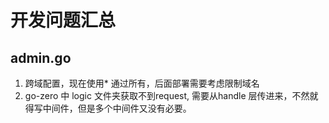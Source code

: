 

# 开发问题汇总



## admin.go

1. 跨域配置，现在使用* 通过所有，后面部署需要考虑限制域名
2. go-zero 中 logic 文件夹获取不到request, 需要从handle 层传进来，不然就得写中间件，但是多个中间件又没有必要。


